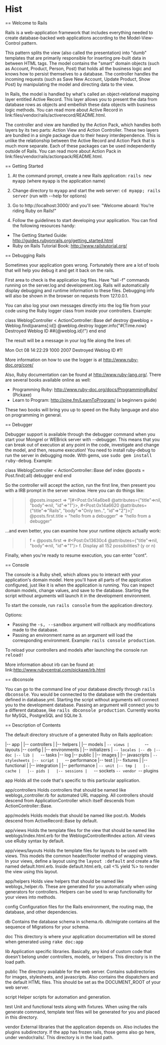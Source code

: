 Hist
====
 == Welcome to Rails
 
 Rails is a web-application framework that includes everything needed to create
 database-backed web applications according to the Model-View-Control pattern.
 
 This pattern splits the view (also called the presentation) into "dumb"
 templates that are primarily responsible for inserting pre-built data in between
 HTML tags. The model contains the "smart" domain objects (such as Account,
 Product, Person, Post) that holds all the business logic and knows how to
 persist themselves to a database. The controller handles the incoming requests
 (such as Save New Account, Update Product, Show Post) by manipulating the model
 and directing data to the view.
 
 In Rails, the model is handled by what's called an object-relational mapping
 layer entitled Active Record. This layer allows you to present the data from
 database rows as objects and embellish these data objects with business logic
 methods. You can read more about Active Record in
 link:files/vendor/rails/activerecord/README.html.
 
 The controller and view are handled by the Action Pack, which handles both
 layers by its two parts: Action View and Action Controller. These two layers
 are bundled in a single package due to their heavy interdependence. This is
 unlike the relationship between the Active Record and Action Pack that is much
 more separate. Each of these packages can be used independently outside of
 Rails. You can read more about Action Pack in
 link:files/vendor/rails/actionpack/README.html.
 
 
 == Getting Started
 
 1. At the command prompt, create a new Rails application:
      <tt>rails new myapp</tt> (where <tt>myapp</tt> is the application name)
 
 2. Change directory to <tt>myapp</tt> and start the web server:
      <tt>cd myapp; rails server</tt> (run with --help for options)
 
 3. Go to http://localhost:3000/ and you'll see:
      "Welcome aboard: You're riding Ruby on Rails!"
 
 4. Follow the guidelines to start developing your application. You can find
 the following resources handy:
 
 * The Getting Started Guide: http://guides.rubyonrails.org/getting_started.html
 * Ruby on Rails Tutorial Book: http://www.railstutorial.org/
 
 
 == Debugging Rails
 
 Sometimes your application goes wrong. Fortunately there are a lot of tools that
 will help you debug it and get it back on the rails.
 
 First area to check is the application log files. Have "tail -f" commands
 running on the server.log and development.log. Rails will automatically display
 debugging and runtime information to these files. Debugging info will also be
 shown in the browser on requests from 127.0.0.1.
 
 You can also log your own messages directly into the log file from your code
 using the Ruby logger class from inside your controllers. Example:
 
 class WeblogController < ActionController::Base
   def destroy
     @weblog = Weblog.find(params[:id])
     @weblog.destroy
     logger.info("#{Time.now} Destroyed Weblog ID ##{@weblog.id}!")
   end
 end
 
 The result will be a message in your log file along the lines of:
 
 Mon Oct 08 14:22:29  1000 2007 Destroyed Weblog ID #1!
 
 More information on how to use the logger is at http://www.ruby-doc.org/core/
 
 Also, Ruby documentation can be found at http://www.ruby-lang.org/. There are
 several books available online as well:
 
 * Programming Ruby: http://www.ruby-doc.org/docs/ProgrammingRuby/ (Pickaxe)
 * Learn to Program: http://pine.fm/LearnToProgram/ (a beginners guide)
 
 These two books will bring you up to speed on the Ruby language and also on
 programming in general.
 
 
 == Debugger
 
 Debugger support is available through the debugger command when you start your
 Mongrel or WEBrick server with --debugger. This means that you can break out of
 execution at any point in the code, investigate and change the model, and then,
 resume execution! You need to install ruby-debug to run the server in debugging
 mode. With gems, use <tt>sudo gem install ruby-debug</tt>. Example:
 
 class WeblogController < ActionController::Base
   def index
     @posts = Post.find(:all)
     debugger
   end
 end
 
 So the controller will accept the action, run the first line, then present you
 with a IRB prompt in the server window. Here you can do things like:
 
 >> @posts.inspect
 => "[#<Post:0x14a6be8
         @attributes={"title"=>nil, "body"=>nil, "id"=>"1"}>,
      #<Post:0x14a6620
         @attributes={"title"=>"Rails", "body"=>"Only ten..", "id"=>"2"}>]"
 >> @posts.first.title = "hello from a debugger"
 => "hello from a debugger"
 
 ...and even better, you can examine how your runtime objects actually work:
 
 >> f = @posts.first
 => #<Post:0x13630c4 @attributes={"title"=>nil, "body"=>nil, "id"=>"1"}>
 >> f.
 Display all 152 possibilities? (y or n)
 
 Finally, when you're ready to resume execution, you can enter "cont".
 
 
 == Console
 
 The console is a Ruby shell, which allows you to interact with your
 application's domain model. Here you'll have all parts of the application
 configured, just like it is when the application is running. You can inspect
 domain models, change values, and save to the database. Starting the script
 without arguments will launch it in the development environment.
 
 To start the console, run <tt>rails console</tt> from the application
 directory.
 
 Options:
 
 * Passing the <tt>-s, --sandbox</tt> argument will rollback any modifications
 made to the database.
 * Passing an environment name as an argument will load the corresponding
 environment. Example: <tt>rails console production</tt>.
 
 To reload your controllers and models after launching the console run
 <tt>reload!</tt>
 
 More information about irb can be found at:
 link:http://www.rubycentral.com/pickaxe/irb.html
 
 
 == dbconsole
 
 You can go to the command line of your database directly through <tt>rails
 dbconsole</tt>. You would be connected to the database with the credentials
 defined in database.yml. Starting the script without arguments will connect you
 to the development database. Passing an argument will connect you to a different
 database, like <tt>rails dbconsole production</tt>. Currently works for MySQL,
 PostgreSQL and SQLite 3.
 
 == Description of Contents
 
 The default directory structure of a generated Ruby on Rails application:
 
 |-- app
 |   |-- controllers
 |   |-- helpers
 |   |-- models
 |   `-- views
 |       `-- layouts
 |-- config
 |   |-- environments
 |   |-- initializers
 |   `-- locales
 |-- db
 |-- doc
 |-- lib
 |   `-- tasks
 |-- log
 |-- public
 |   |-- images
 |   |-- javascripts
 |   `-- stylesheets
 |-- script
 |   `-- performance
 |-- test
 |   |-- fixtures
 |   |-- functional
 |   |-- integration
 |   |-- performance
 |   `-- unit
 |-- tmp
 |   |-- cache
 |   |-- pids
 |   |-- sessions
 |   `-- sockets
 `-- vendor
     `-- plugins
 
 app
 Holds all the code that's specific to this particular application.
 
 app/controllers
 Holds controllers that should be named like weblogs_controller.rb for
 automated URL mapping. All controllers should descend from
 ApplicationController which itself descends from ActionController::Base.
 
 app/models
 Holds models that should be named like post.rb. Models descend from
 ActiveRecord::Base by default.
 
 app/views
 Holds the template files for the view that should be named like
 weblogs/index.html.erb for the WeblogsController#index action. All views use
 eRuby syntax by default.
 
 app/views/layouts
 Holds the template files for layouts to be used with views. This models the
 common header/footer method of wrapping views. In your views, define a layout
 using the <tt>layout :default</tt> and create a file named default.html.erb.
 Inside default.html.erb, call <% yield %> to render the view using this
 layout.
 
 app/helpers
 Holds view helpers that should be named like weblogs_helper.rb. These are
 generated for you automatically when using generators for controllers.
 Helpers can be used to wrap functionality for your views into methods.
 
 config
 Configuration files for the Rails environment, the routing map, the database,
 and other dependencies.
 
 db
 Contains the database schema in schema.rb. db/migrate contains all the
 sequence of Migrations for your schema.
 
 doc
 This directory is where your application documentation will be stored when
 generated using <tt>rake doc:app</tt>
 
 lib
 Application specific libraries. Basically, any kind of custom code that
 doesn't belong under controllers, models, or helpers. This directory is in
 the load path.
 
 public
 The directory available for the web server. Contains subdirectories for
 images, stylesheets, and javascripts. Also contains the dispatchers and the
 default HTML files. This should be set as the DOCUMENT_ROOT of your web
 server.
 
 script
 Helper scripts for automation and generation.
 
 test
 Unit and functional tests along with fixtures. When using the rails generate
 command, template test files will be generated for you and placed in this
 directory.
 
 vendor
 External libraries that the application depends on. Also includes the plugins
 subdirectory. If the app has frozen rails, those gems also go here, under
 vendor/rails/. This directory is in the load path.

